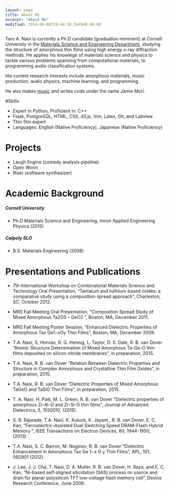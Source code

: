 ```yaml
---
layout: page
title: About Me
excerpt: "About Me"
modified: 2014-08-08T19:44:38.564948-04:00
---
```

<script src="https://cdnjs.cloudflare.com/ajax/libs/d3/3.5.5/d3.min.js" charset="utf-8"></script>

Taro A. Naoi is currently a Ph.D candidate (graduation imminent) at Cornell University in the [Materials Science and Engineering Department](http://www.mse.cornell.edu/), studying the structure of amorphous thin films using high energy x-ray diffraction methods. He applies his knowlege of materials science and physics to tackle various problems spanning from computational materials, to programming audio classification systems.

His current research interests include amorphous materials, music production, audio physics, machine learning, and programming. 

He also makes [music](https://soundcloud.com/japaradise) and writes code under the name Jamie Mori.

#Skills

* Expert in Python, Proficient in: C++
* Flask, PostgreSQL, HTML, CSS, d3.js, Vim, Latex, Git, and Labview
* Thin film expert
* Languages: English (Native Proficiency), Japanese (Native Proficiency)

# Projects

* Laugh Engine (comedy analysis pipeline)
* Open Worm
* Riser (software synthesizer)

# Academic Background

##### Cornell University 
* Ph.D Materials Science and Engineering, minor Applied Engineering Physics (2015)
	
##### Calpoly SLO 
* B.S. Materials Engineering (2008)

# Presentations and Publications
* 7th International Workshop on Combinatorial Materials Science and Technology Oral Presentation, “Tantalum and hafnium based oxides: a comparative study using a composition spread approach”, Charleston, SC, October 2012.

* MRS Fall Meeting Oral Presentation, “Composition Spread Study of Mixed Amorphous Ta2O5 – GeO2 ”, Boston, MA, December 2011.

* MRS Fall Meeting Poster Session, “Enhanced Dielectric Properties of Amorphous Tax Ge1−xOy Thin Films”, Boston, MA, December 2009.

* T.A. Naoi, S. Honrao, R. G. Hennig, L. Taylor, D. S. Dale, R. B. van Dover “Atomic Structure Determination of Mixed Amorphous Ta-Ge-O thin films deposited on silicon nitride membranes”, in preparation, 2015.

* T.A. Naoi, R. B. van Dover “Relation Between Dielectric Properties and Structure in Complex Amorphous and Crystalline Thin Film Oxides”, in preparation, 2015.

* T.A. Naoi, R. B. van Dover “Dielectric Properties of Mixed Amorphous TaGeO and TaSiO Thin Films”, in preparation, 2015.

* T. A. Naoi, H. Paik, M. L. Green, R. B. van Dover "Dielectric properties of amorphous Zr-Al-O and Zr-Si-O thin films", Journal of Advanced Dielectrics, 5, 1550010, (2015).

* S. R. Rajwade, T.A. Naoi, K. Auluck, K. Jayant , R. B. van Dover, E. C. Kan, “Ferroelectric–Assisted Dual Switching Speed DRAM–Flash Hybrid Memory ”, IEEE Transactions on Electron Devices, 60, 1944-1950, (2013).

* T.A. Naoi, S. C. Barron, M. Noginov, R. B. van Dover “Dielectric Enhancement in Amorphous Tax Ge 1−x O y Thin Films”, APL, 101, 092901 (2012).

* J. Lee, J. J. Cha, T. Naoi, D. A. Muller, R. B. van Dover, H. Raza, and E. C. Kan, “Ni-based self-aligned silicidation (SAS) process on source and drain for planar polysilicon TFT low-voltage flash memory cell”, Device Research Conference,
June 2009.

[^1]: Example: *domain.com/category-name/post-title*
